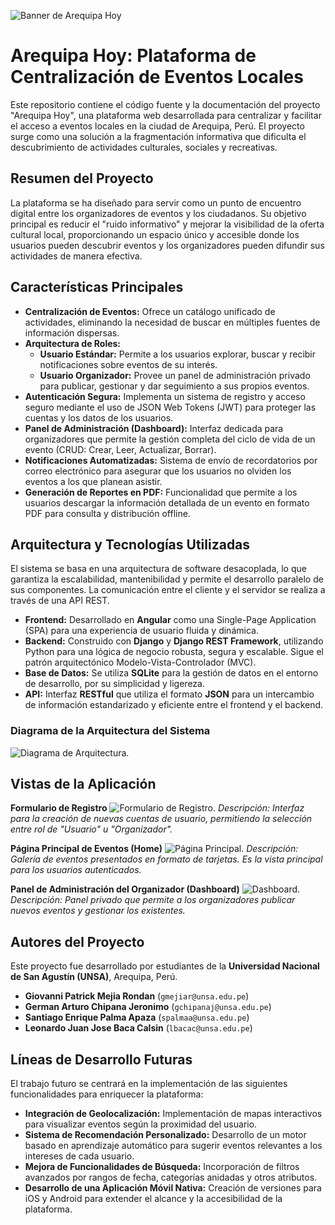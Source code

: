 ![Banner de Arequipa Hoy](BACKEND/aqphoy/staticfiles/project_images/banner.png)

# Arequipa Hoy: Plataforma de Centralización de Eventos Locales

Este repositorio contiene el código fuente y la documentación del proyecto "Arequipa Hoy", una plataforma web desarrollada para centralizar y facilitar el acceso a eventos locales en la ciudad de Arequipa, Perú. El proyecto surge como una solución a la fragmentación informativa que dificulta el descubrimiento de actividades culturales, sociales y recreativas.

## Resumen del Proyecto

La plataforma se ha diseñado para servir como un punto de encuentro digital entre los organizadores de eventos y los ciudadanos. Su objetivo principal es reducir el "ruido informativo" y mejorar la visibilidad de la oferta cultural local, proporcionando un espacio único y accesible donde los usuarios pueden descubrir eventos y los organizadores pueden difundir sus actividades de manera efectiva.

## Características Principales

*   **Centralización de Eventos:** Ofrece un catálogo unificado de actividades, eliminando la necesidad de buscar en múltiples fuentes de información dispersas.
*   **Arquitectura de Roles:**
    *   **Usuario Estándar:** Permite a los usuarios explorar, buscar y recibir notificaciones sobre eventos de su interés.
    *   **Usuario Organizador:** Provee un panel de administración privado para publicar, gestionar y dar seguimiento a sus propios eventos.
*   **Autenticación Segura:** Implementa un sistema de registro y acceso seguro mediante el uso de JSON Web Tokens (JWT) para proteger las cuentas y los datos de los usuarios.
*   **Panel de Administración (Dashboard):** Interfaz dedicada para organizadores que permite la gestión completa del ciclo de vida de un evento (CRUD: Crear, Leer, Actualizar, Borrar).
*   **Notificaciones Automatizadas:** Sistema de envío de recordatorios por correo electrónico para asegurar que los usuarios no olviden los eventos a los que planean asistir.
*   **Generación de Reportes en PDF:** Funcionalidad que permite a los usuarios descargar la información detallada de un evento en formato PDF para consulta y distribución offline.

## Arquitectura y Tecnologías Utilizadas

El sistema se basa en una arquitectura de software desacoplada, lo que garantiza la escalabilidad, mantenibilidad y permite el desarrollo paralelo de sus componentes. La comunicación entre el cliente y el servidor se realiza a través de una API REST.

*   **Frontend:** Desarrollado en **Angular** como una Single-Page Application (SPA) para una experiencia de usuario fluida y dinámica.
*   **Backend:** Construido con **Django** y **Django REST Framework**, utilizando Python para una lógica de negocio robusta, segura y escalable. Sigue el patrón arquitectónico Modelo-Vista-Controlador (MVC).
*   **Base de Datos:** Se utiliza **SQLite** para la gestión de datos en el entorno de desarrollo, por su simplicidad y ligereza.
*   **API:** Interfaz **RESTful** que utiliza el formato **JSON** para un intercambio de información estandarizado y eficiente entre el frontend y el backend.

### Diagrama de la Arquitectura del Sistema
![Diagrama de Arquitectura](BACKEND/aqphoy/staticfiles/project_images/arquitectura.png).

## Vistas de la Aplicación

**Formulario de Registro**
![Formulario de Registro](BACKEND/aqphoy/staticfiles/project_images/registro.png).
*Descripción: Interfaz para la creación de nuevas cuentas de usuario, permitiendo la selección entre rol de "Usuario" u "Organizador".*

**Página Principal de Eventos (Home)**
![Página Principal](BACKEND/aqphoy/staticfiles/project_images/home.png).
*Descripción: Galería de eventos presentados en formato de tarjetas. Es la vista principal para los usuarios autenticados.*

**Panel de Administración del Organizador (Dashboard)**
![Dashboard](BACKEND/aqphoy/staticfiles/project_images/dashboard.png).
*Descripción: Panel privado que permite a los organizadores publicar nuevos eventos y gestionar los existentes.*

## Autores del Proyecto

Este proyecto fue desarrollado por estudiantes de la **Universidad Nacional de San Agustín (UNSA)**, Arequipa, Perú.

*   **Giovanni Patrick Mejia Rondan** (`gmejiar@unsa.edu.pe`)
*   **German Arturo Chipana Jeronimo** (`gchipanaj@unsa.edu.pe`)
*   **Santiago Enrique Palma Apaza** (`spalmaa@unsa.edu.pe`)
*   **Leonardo Juan Jose Baca Calsin** (`lbacac@unsa.edu.pe`)

## Líneas de Desarrollo Futuras

El trabajo futuro se centrará en la implementación de las siguientes funcionalidades para enriquecer la plataforma:

*   **Integración de Geolocalización:** Implementación de mapas interactivos para visualizar eventos según la proximidad del usuario.
*   **Sistema de Recomendación Personalizado:** Desarrollo de un motor basado en aprendizaje automático para sugerir eventos relevantes a los intereses de cada usuario.
*   **Mejora de Funcionalidades de Búsqueda:** Incorporación de filtros avanzados por rangos de fecha, categorías anidadas y otros atributos.
*   **Desarrollo de una Aplicación Móvil Nativa:** Creación de versiones para iOS y Android para extender el alcance y la accesibilidad de la plataforma.

